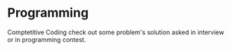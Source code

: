 # Programming
Comptetitive Coding
check out some problem's solution asked in interview or in programming contest.
